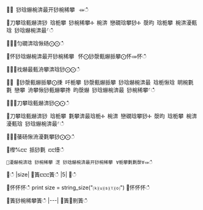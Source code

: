 ਍⌀ 猀琀爀椀渀最开猀椀稀攀⠀⤀ഀഀ
਍刀攀琀甀爀渀猀 琀栀攀 猀椀稀攀Ⰰ 椀渀 戀礀琀攀猀Ⰰ 漀昀 琀栀攀 椀渀瀀甀琀 猀琀爀椀渀最⸀ഀഀ
਍⨀⨀匀礀渀琀愀砀⨀⨀ഀഀ
਍怀猀琀爀椀渀最开猀椀稀攀⠀怀⨀猀漀甀爀挀攀⨀怀⤀怀ഀഀ
਍⨀⨀䄀爀最甀洀攀渀琀猀⨀⨀ഀഀ
਍⨀ ⨀猀漀甀爀挀攀⨀㨀 吀栀攀 猀漀甀爀挀攀 猀琀爀椀渀最 琀栀愀琀 眀椀氀氀 戀攀 洀攀愀猀甀爀攀搀 昀漀爀 猀琀爀椀渀最 猀椀稀攀⸀ഀഀ
਍⨀⨀刀攀琀甀爀渀猀⨀⨀ഀഀ
਍刀攀琀甀爀渀猀 琀栀攀 氀攀渀最琀栀Ⰰ 椀渀 戀礀琀攀猀Ⰰ 漀昀 琀栀攀 椀渀瀀甀琀 猀琀爀椀渀最⸀ഀഀ
਍⨀⨀䔀砀愀洀瀀氀攀猀⨀⨀ഀഀ
਍㰀℀ⴀⴀ 挀猀氀 ⴀⴀ㸀ഀഀ
```਍瀀爀椀渀琀 猀椀稀攀 㴀 猀琀爀椀渀最开猀椀稀攀⠀∀栀攀氀氀漀∀⤀ഀഀ
```਍ഀഀ
|size|਍簀ⴀⴀⴀ簀ഀഀ
|5|਍ഀഀ
<!-- csl -->਍怀怀怀ഀഀ
print size = string_size("⒦⒰⒮⒯⒪")਍怀怀怀ഀഀ
਍簀猀椀稀攀簀ഀഀ
|---|਍簀㄀㔀簀ഀഀ
